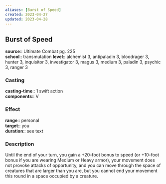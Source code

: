 ```yaml
---
aliases: [Burst of Speed]
created: 2023-04-27
updated: 2023-04-28
---
```


## Burst of Speed

**source**:: Ultimate Combat pg. 225  
**school**:: transmutation
**level**:: alchemist 3, antipaladin 3, bloodrager 3, hunter 3, inquisitor 3, investigator 3, magus 3, medium 3, paladin 3, psychic 3, ranger 3

### Casting

**casting-time**:: 1 swift action  
**components**:: V

### Effect

**range**:: personal  
**target**:: you  
**duration**:: see text

### Description

Until the end of your turn, you gain a +20-foot bonus to speed (or +10-foot bonus if you are wearing Medium or Heavy armor), your movement does not provoke attacks of opportunity, and you can move through the space of creatures that are larger than you are, but you cannot end your movement this round in a space occupied by a creature.
